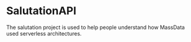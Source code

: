 # SalutationAPI
The salutation project is used to help people understand how MassData used serverless architectures.
